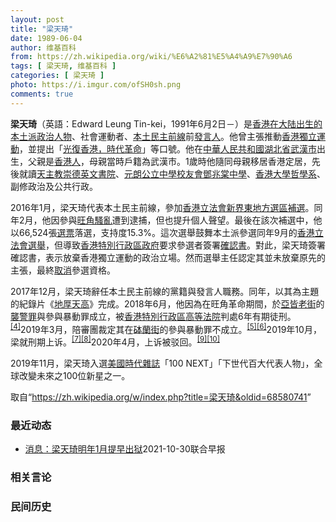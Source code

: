 ```yaml
---
layout: post
title: "梁天琦"
date: 1989-06-04
author: 维基百科
from: https://zh.wikipedia.org/wiki/%E6%A2%81%E5%A4%A9%E7%90%A6
tags: [ 梁天琦, 维基百科 ]
categories: [ 梁天琦 ]
photo: https://i.imgur.com/ofSH0sh.png
comments: true
---
```

<div class="mw-parser-output"><p class="mw-empty-elt">
</p>
<div id="noteTA-6a24fdc6" class="noteTA"><div class="noteTA-local"><div data-noteta-code="zh:让-雅克·卢梭;zh-hans:让-雅克·卢梭;zh-hant:讓-雅克·盧梭;zh-tw:尚-雅克·盧梭;zh-hk:莊-雅克·盧騷;zh-mo:讓-雅克·盧騷;"></div></div></div>

<p><b>梁天琦</b>（英語：<span lang="en">Edward Leung Tin-kei</span>，1991年6月2日<span class="useeditintro" title="Template:BLP editintro">－</span>）是<a href="/w/index.php?title=%E9%A6%99%E6%B8%AF%E5%9C%A8%E5%A4%A7%E9%99%86%E5%87%BA%E7%94%9F%E7%9A%84%E6%9C%AC%E5%9C%9F%E6%B4%BE&amp;action=edit&amp;redlink=1" class="new" title="香港在大陆出生的本土派（页面不存在）">香港在大陆出生的本土派</a><a href="/wiki/%E6%94%BF%E6%B2%BB%E4%BA%BA%E7%89%A9" title="政治人物">政治人物</a>、社會運動者、<a href="/wiki/%E6%9C%AC%E5%9C%9F%E6%B0%91%E4%B8%BB%E5%89%8D%E7%B7%9A" title="本土民主前線">本土民主前線</a>前<a href="/wiki/%E5%8F%91%E8%A8%80%E4%BA%BA" title="发言人">發言人</a>。他曾主張推動<a href="/wiki/%E9%A6%99%E6%B8%AF%E7%8D%A8%E7%AB%8B%E9%81%8B%E5%8B%95" title="香港獨立運動">香港獨立運動</a>，並提出「<a href="/wiki/%E5%85%89%E5%BE%A9%E9%A6%99%E6%B8%AF%E6%99%82%E4%BB%A3%E9%9D%A9%E5%91%BD" class="mw-redirect" title="光復香港時代革命">光復香港，時代革命</a>」等口號。他在<a href="/wiki/%E4%B8%AD%E8%8F%AF%E4%BA%BA%E6%B0%91%E5%85%B1%E5%92%8C%E5%9C%8B" class="mw-redirect" title="中華人民共和國">中華人民共和國</a><a href="/wiki/%E6%B9%96%E5%8C%97%E7%9C%81" title="湖北省">湖北省</a><a href="/wiki/%E6%AD%A6%E6%BC%A2%E5%B8%82" class="mw-redirect" title="武漢市">武漢市</a>出生，父親是<a href="/wiki/%E9%A6%99%E6%B8%AF%E4%BA%BA" title="香港人">香港人</a>，母親當時戶籍為武漢市。1歲時他隨同母親移居香港定居，先後就讀<a href="/wiki/%E5%A4%A9%E4%B8%BB%E6%95%99%E5%B4%87%E5%BE%B7%E8%8B%B1%E6%96%87%E6%9B%B8%E9%99%A2" title="天主教崇德英文書院">天主教崇德英文書院</a>、<a href="/wiki/%E5%85%83%E6%9C%97%E5%85%AC%E7%AB%8B%E4%B8%AD%E5%AD%B8%E6%A0%A1%E5%8F%8B%E6%9C%83%E9%84%A7%E5%85%86%E6%A3%A0%E4%B8%AD%E5%AD%B8" title="元朗公立中學校友會鄧兆棠中學">元朗公立中學校友會鄧兆棠中學</a>、<a href="/wiki/%E9%A6%99%E6%B8%AF%E5%A4%A7%E5%AD%B8" title="香港大學">香港大學</a><a href="/wiki/%E5%93%B2%E5%AD%B8%E7%B3%BB" title="哲學系">哲學系</a>、副修政治及公共行政。
</p><p>2016年1月，梁天琦代表本土民主前線，參加<a href="/wiki/2016%E5%B9%B4%E9%A6%99%E6%B8%AF%E7%AB%8B%E6%B3%95%E6%9C%83%E6%96%B0%E7%95%8C%E6%9D%B1%E5%9C%B0%E6%96%B9%E9%81%B8%E5%8D%80%E8%A3%9C%E9%81%B8" title="2016年香港立法會新界東地方選區補選">香港立法會新界東地方選區補選</a>。同年2月，他因參與<a href="/wiki/2016%E5%B9%B4%E8%BE%B2%E6%9B%86%E6%96%B0%E5%B9%B4%E6%97%BA%E8%A7%92%E9%A8%B7%E4%BA%82" class="mw-redirect" title="2016年農曆新年旺角騷亂">旺角騷亂</a>遭到逮捕，但也提升個人聲望。最後在該次補選中，他以66,524張<a href="/wiki/%E9%81%B8%E7%A5%A8" title="選票">選票</a>落選，支持度15.3%。這次選舉鼓舞本土派參選同年9月的<a href="/wiki/2016%E5%B9%B4%E9%A6%99%E6%B8%AF%E7%AB%8B%E6%B3%95%E6%9C%83%E9%81%B8%E8%88%89" title="2016年香港立法會選舉">香港立法會選舉</a>，但導致<a href="/wiki/%E9%A6%99%E6%B8%AF%E7%89%B9%E5%88%A5%E8%A1%8C%E6%94%BF%E5%8D%80%E6%94%BF%E5%BA%9C" title="香港特別行政區政府">香港特別行政區政府</a>要求參選者簽署<a href="/wiki/2016%E5%B9%B4%E9%A6%99%E6%B8%AF%E7%AB%8B%E6%B3%95%E6%9C%83%E5%8F%83%E9%81%B8%E7%A2%BA%E8%AA%8D%E6%9B%B8%E9%A2%A8%E6%B3%A2" title="2016年香港立法會參選確認書風波">確認書</a>。對此，梁天琦簽署確認書，表示放棄香港獨立運動的政治立場。然而選舉主任認定其並未放棄原先的主張，最終<a href="/wiki/%E5%8F%96%E6%B6%88%E8%B5%84%E6%A0%BC" class="mw-redirect" title="取消资格">取消</a>參選資格。
</p><p>2017年12月，梁天琦辭任本土民主前線的黨籍與發言人職務。同年，以其為主題的紀錄片《<a href="/wiki/%E5%9C%B0%E5%8E%9A%E5%A4%A9%E9%AB%98" title="地厚天高">地厚天高</a>》完成。2018年6月，他因為在旺角革命期間，於<a href="/wiki/%E4%BA%9E%E7%9A%86%E8%80%81%E8%A1%97" title="亞皆老街">亞皆老街</a>的<a href="/wiki/%E8%A5%B2%E8%AD%A6%E7%BD%AA" title="襲警罪">襲警罪</a>與參與暴動罪成立，被<a href="/wiki/%E9%A6%99%E6%B8%AF%E7%89%B9%E5%88%AB%E8%A1%8C%E6%94%BF%E5%8C%BA%E9%AB%98%E7%AD%89%E6%B3%95%E9%99%A2" class="mw-redirect" title="香港特别行政区高等法院">香港特別行政區高等法院</a>判處6年有期徒刑。<sup id="cite_ref-4" class="reference"><a href="#cite_note-4">[4]</a></sup>2019年3月，陪審團裁定其在<a href="/wiki/%E7%A0%B5%E8%98%AD%E8%A1%97" title="砵蘭街">砵蘭街</a>的參與暴動罪不成立。<sup id="cite_ref-5" class="reference"><a href="#cite_note-5">[5]</a></sup><sup id="cite_ref-6" class="reference"><a href="#cite_note-6">[6]</a></sup>2019年10月，梁就刑期上诉。<sup id="cite_ref-7" class="reference"><a href="#cite_note-7">[7]</a></sup><sup id="cite_ref-8" class="reference"><a href="#cite_note-8">[8]</a></sup>2020年4月，上诉被驳回。<sup id="cite_ref-9" class="reference"><a href="#cite_note-9">[9]</a></sup><sup id="cite_ref-10" class="reference"><a href="#cite_note-10">[10]</a></sup>
</p><p>2019年11月，梁天琦入選<a href="/wiki/%E7%BE%8E%E5%9C%8B" class="mw-redirect" title="美國">美國</a><a href="/wiki/%E6%99%82%E4%BB%A3%E9%9B%9C%E8%AA%8C" title="時代雜誌">時代雜誌</a>「100 NEXT」「下世代百大代表人物」，全球改變未來之100位新星之一。
</p>
</div><noscript><img src="//zh.wikipedia.org/wiki/Special:CentralAutoLogin/start?type=1x1" alt="" title="" width="1" height="1" style="border: none; position: absolute;"></noscript>
<div class="printfooter">取自“<a dir="ltr" href="https://zh.wikipedia.org/w/index.php?title=梁天琦&amp;oldid=68580741">https://zh.wikipedia.org/w/index.php?title=梁天琦&amp;oldid=68580741</a>”</div><div id="recent-news"><h3>最近动态</h3><ul><li><a href="https://nodebe4.github.io/waimei/2021-10-30/%E6%B6%88%E6%81%AF-%E6%A2%81%E5%A4%A9%E7%90%A6%E6%98%8E%E5%B9%B41%E6%9C%88%E6%8F%90%E6%97%A9%E5%87%BA%E7%8B%B1" title="消息：梁天琦明年1月提早出狱—— 港媒引述政府高层消息说，正在狱中服刑的香港本土派政治人物、本土民主前线前发言人梁天琦，因在狱中行为良好，扣减刑期后，或可于明年1月19日提早出狱。不过，他出狱后...">消息：梁天琦明年1月提早出狱</a><time>2021-10-30</time><a class="tag">联合早报</a></li>
</ul></div><div id="open-opinion"><h3>相关言论</h3><ul></ul></div><div id="mjls-record"><h3>民间历史</h3><ul></ul></div>